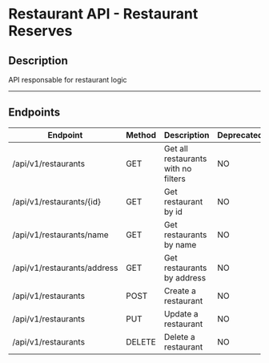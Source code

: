 ﻿# Restaurant API - Restaurant Reserves

## Description
API responsable for restaurant logic

---------------------------------------------------------------------------------------------------------------

## Endpoints
Endpoint | Method | Description | Deprecated
---------|--------|-------------|-------------
/api/v1/restaurants | GET | Get all restaurants with no filters | NO
/api/v1/restaurants/{id} | GET | Get restaurant by id | NO
/api/v1/restaurants/name | GET | Get restaurants by name | NO
/api/v1/restaurants/address | GET | Get restaurants by address | NO
/api/v1/restaurants | POST | Create a restaurant | NO
/api/v1/restaurants | PUT | Update a restaurant | NO
/api/v1/restaurants | DELETE | Delete a restaurant | NO
